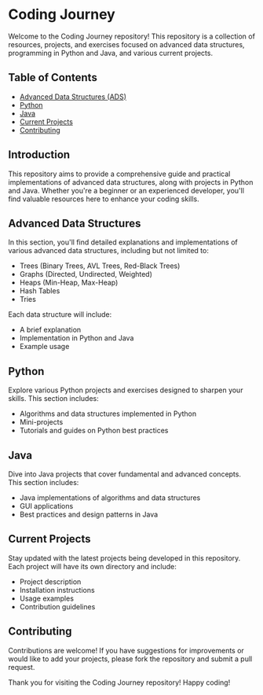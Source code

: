 <!DOCTYPE html>  
<html lang="en">  
<head>  
    <meta charset="UTF-8">  
    <meta name="viewport" content="width=device-width, initial-scale=1.0">  
</head>  
<body class="bg-gray-100 text-gray-800 p-6">  
    <h1 class="text-3xl font-bold mb-4">Coding Journey</h1>  
    <p class="mb-4">Welcome to the Coding Journey repository! This repository is a collection of resources, projects, and exercises focused on advanced data structures, programming in Python and Java, and various current projects.</p>  
    <h2 class="text-2xl font-semibold mb-2">Table of Contents</h2>  
    <ul class="list-disc list-inside mb-4">  
        <li><a href="#advanced-data-structures" class="text-blue-600 hover:underline">Advanced Data Structures (ADS)</a></li>  
        <li><a href="#python" class="text-blue-600 hover:underline">Python</a></li>  
        <li><a href="#java" class="text-blue-600 hover:underline">Java</a></li>  
        <li><a href="#current-projects" class="text-blue-600 hover:underline">Current Projects</a></li>  
        <li><a href="#contributing" class="text-blue-600 hover:underline">Contributing</a></li>  
    </ul>  
    <h2 id="introduction" class="text-2xl font-semibold mb-2">Introduction</h2>  
    <p class="mb-4">This repository aims to provide a comprehensive guide and practical implementations of advanced data structures, along with projects in Python and Java. Whether you're a beginner or an experienced developer, you'll find valuable resources here to enhance your coding skills.</p>  
    <h2 id="advanced-data-structures" class="text-2xl font-semibold mb-2">Advanced Data Structures</h2>  
    <p class="mb-4">In this section, you'll find detailed explanations and implementations of various advanced data structures, including but not limited to:</p>  
    <ul class="list-disc list-inside mb-4">  
        <li>Trees (Binary Trees, AVL Trees, Red-Black Trees)</li>  
        <li>Graphs (Directed, Undirected, Weighted)</li>  
        <li>Heaps (Min-Heap, Max-Heap)</li>  
        <li>Hash Tables</li>  
        <li>Tries</li>  
    </ul>  
    <p class="mb-4">Each data structure will include:</p>  
    <ul class="list-disc list-inside mb-4">  
        <li>A brief explanation</li>  
        <li>Implementation in Python and Java</li>  
        <li>Example usage</li>  
    </ul>  
    <h2 id="python" class="text-2xl font-semibold mb-2">Python</h2>  
    <p class="mb-4">Explore various Python projects and exercises designed to sharpen your skills. This section includes:</p>  
    <ul class="list-disc list-inside mb-4">  
        <li>Algorithms and data structures implemented in Python</li>  
        <li>Mini-projects</li>  
        <li>Tutorials and guides on Python best practices</li>  
    </ul>  
    <h2 id="java" class="text-2xl font-semibold mb-2">Java</h2>  
    <p class="mb-4">Dive into Java projects that cover fundamental and advanced concepts. This section includes:</p>  
    <ul class="list-disc list-inside mb-4">  
        <li>Java implementations of algorithms and data structures</li>  
        <li>GUI applications</li>  
        <li>Best practices and design patterns in Java</li>  
    </ul>  
    <h2 id="current-projects" class="text-2xl font-semibold mb-2">Current Projects</h2>  
    <p class="mb-4">Stay updated with the latest projects being developed in this repository. Each project will have its own directory and include:</p>  
    <ul class="list-disc list-inside mb-4">  
        <li>Project description</li>  
        <li>Installation instructions</li>  
        <li>Usage examples</li>  
        <li>Contribution guidelines</li>  
    </ul>  
    <h2 id="contributing" class="text-2xl font-semibold mb-2">Contributing</h2>  
    <p class="mb-4">Contributions are welcome! If you have suggestions for improvements or would like to add your projects, please fork the repository and submit a pull request.</p>  
    <footer class="mt-6">  
        <p>Thank you for visiting the Coding Journey repository! Happy coding!</p>  
    </footer>  
</body>  
</html>  
